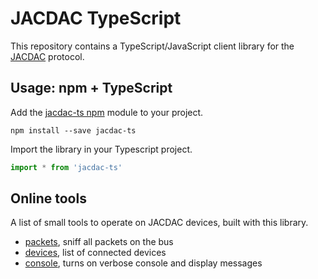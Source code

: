 # JACDAC TypeScript

This repository contains a TypeScript/JavaScript client library for the [JACDAC](https://microsoft.github.io/jacdac) protocol.

## Usage: npm + TypeScript

Add the [jacdac-ts npm](https://www.npmjs.com/package/jacdac-ts) module to your project.

```
npm install --save jacdac-ts
```

Import the library in your Typescript project.

```javascript
import * from 'jacdac-ts'
```

## Online tools

A list of small tools to operate on JACDAC devices, built with this library.

* [packets](./tools/packets), sniff all packets on the bus
* [devices](./tools/devices), list of connected devices
* [console](./tools/console), turns on verbose console and display messages

